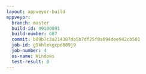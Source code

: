 ```yaml
---
layout: appveyor-build
appveyor:
  branch: master
  build-id: 49100091
  build-number: 687
  commit: b09b7c3a214387da5b7df25f0a094dee942cb501
  job-id: g9khlekgcpd809j9
  job-number: 4
  os-name: Windows
  test-result: 0
---
```

